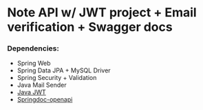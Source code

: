 # Note API w/ JWT project + Email verification + Swagger docs

### Dependencies:

* Spring Web
* Spring Data JPA + MySQL Driver
* Spring Security + Validation
* Java Mail Sender
* [Java JWT](https://github.com/jwtk/jjwt)
* [Springdoc-openapi](https://springdoc.org/)